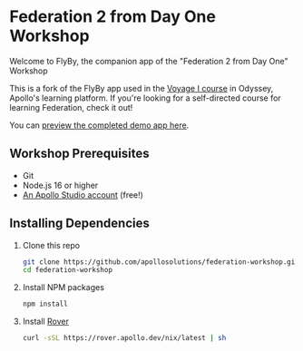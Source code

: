 # Federation 2 from Day One Workshop

Welcome to FlyBy, the companion app of the "Federation 2 from Day One" Workshop

This is a fork of the FlyBy app used in the [Voyage I course](https://www.apollographql.com/tutorials/voyage-part1/) in Odyssey, Apollo's learning platform. If you're looking for a self-directed course for learning Federation, check it out!

You can [preview the completed demo app here](https://odyssey-flyby.netlify.app/).

## Workshop Prerequisites

- Git
- Node.js 16 or higher
- [An Apollo Studio account](https://studio.apollographql.com/login) (free!)

## Installing Dependencies

1. Clone this repo
   ```sh
   git clone https://github.com/apollosolutions/federation-workshop.git
   cd federation-workshop
   ```
2. Install NPM packages
   ```sh
   npm install
   ```
3. Install [Rover](https://www.apollographql.com/docs/rover/)
   ```sh
   curl -sSL https://rover.apollo.dev/nix/latest | sh
   ```
